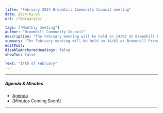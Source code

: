 ```yaml
---
title: "February 2024 Broomhill Community Council meeting" 
date: 2024-02-05
url: /february24/

tags: ["Monthly meeting"]
author: "Broomhill Community Council"
description: "The February meeting will be held on 14/02 at Broomhill Primary School." 
summary: "The February meeting will be held on 14/02 at Broomhill Primary School."
editPost:
disableAnchoredHeadings: false
showToc: false

Text: "14th of February"
---
```


---

##### Agenda & Minutes
+ [Agenda](/feb24.pdf)
+ [Minutes Coming Soon!]

---

